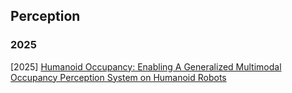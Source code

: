 ## Perception

### 2025

[2025] [Humanoid Occupancy: Enabling A Generalized Multimodal Occupancy Perception System on Humanoid Robots](https://arxiv.org/abs/2507.20217)